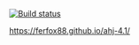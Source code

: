 [![Build status](https://ci.appveyor.com/api/projects/status/oj5acn9f20ywpd2e?svg=true)](https://ci.appveyor.com/project/ferfox88/ahj-4-1)

https://ferfox88.github.io/ahj-4.1/